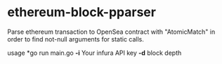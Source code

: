# ethereum-block-pparser

Parse ethereum transaction to OpenSea contract with "AtomicMatch" in order to find not-null arguments for static calls.

usage *go run main.go **-i** Your infura API key **-d**  block depth
